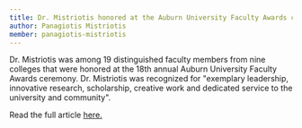 ```yaml
---
title: Dr. Mistriotis honored at the Auburn University Faculty Awards ceremony
author: Panagiotis Mistriotis
member: panagiotis-mistriotis
---
```


Dr. Mistriotis was among 19 distinguished faculty members from nine colleges that were honored at the 18th annual Auburn University Faculty Awards ceremony. Dr. Mistriotis was recognized for "exemplary leadership, innovative research, scholarship, creative work and dedicated service to the university and community". 

Read the full article [here.](https://www.cell.com/cell-reports/fulltext/S2211-1247(24)01104-5)
